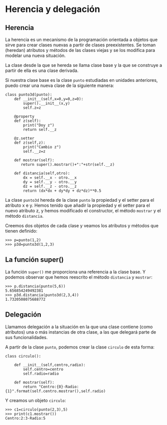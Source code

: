 # Herencia y delegación
	
## Herencia

La herencia es un mecanismo de la programación orientada a objetos que sirve para crear clases nuevas a partir de clases preexistentes. Se toman (heredan) atributos y métodos de las clases viejas y se los modifica para modelar una nueva situación.

La clase desde la que se hereda se llama clase base y la que se construye a partir de ella es una clase derivada.

Si nuestra clase base es la clase `punto` estudiadas en unidades anteriores, puedo crear una nueva clase de la siguiente manera:

	class punto3d(punto):
    	def __init__(self,x=0,y=0,z=0):
        	super().__init__(x,y)
        	self.z=z

	    @property
	    def z(self):
	        print("Doy z")
	        return self.__z

	    @z.setter
	    def z(self,z):
	        print("Cambio z")
	        self.__z=z

	    def mostrar(self):
	       return super().mostrar()+":"+str(self.__z)

	    def distancia(self,otro):
	        dx = self.__x - otro.__x
	        dy = self.__y - otro.__y
	        dz = self.__z - otro.__z
	        return (dx*dx + dy*dy + dz*dz)**0.5	

La clase `punto3d` hereda de la clase `punto` la propiedad y el setter para el atributo x e y. Hemos tenido que añadir la propiedad y el setter para el nuevo atributo z, y hemos modificado el constructor, el método `mostrar` y el método `distancia`.

Creemos dos objetos de cada clase y veamos los atributos y métodos que tienen definido:

	>>> p=punto(1,2)
	>>> p3d=punto3d(1,2,3)

## La función super()

La función `super()` me proporciona una referencia a la clase base. Y podemos observar que hemos reescrito el método `distancia` y `mostrar`:

	>>> p.distancia(punto(5,6))
	5.656854249492381
	>>> p3d.distancia(punto3d(2,3,4))
	1.7320508075688772

## Delegación

Llamamos delegación a la situación en la que una clase contiene (como atributos) una o más instancias de otra clase, a las que delegará parte de sus funcionalidades.

A partir de la clase `punto`, podemos crear la clase `circulo` de esta forma:

	class circulo():	

		def __init__(self,centro,radio):
			self.centro=centro
			self.radio=radio	

		def mostrar(self):
			return "Centro:{0}-Radio:{1}".format(self.centro.mostrar(),self.radio)	

Y creamos un objeto `circulo`:

	>>> c1=circulo(punto(2,3),5)
	>>> print(c1.mostrar())
	Centro:2:3-Radio:5
